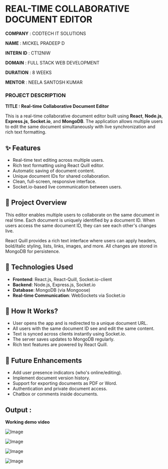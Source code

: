 # REAL-TIME COLLABORATIVE DOCUMENT EDITOR

**COMPANY** : CODTECH IT SOLUTIONS

**NAME** : MICKEL PRADEEP D

**INTERN ID** : CT12NIW

**DOMAIN** : FULL STACK WEB DEVELOPMENT

**DURATION** : 8 WEEKS

**MENTOR** : NEELA SANTOSH KUMAR

### PROJECT DESCRIPTION

**TITLE : Real-time Collaborative Document Editor**

This is a real-time collaborative document editor built using **React**, **Node.js**, **Express.js**, **Socket.io**, and **MongoDB**. The application allows multiple users to edit the same document simultaneously with live synchronization and rich text formatting.


## ✨ Features

- Real-time text editing across multiple users.
- Rich text formatting using React Quill editor.
- Automatic saving of document content.
- Unique document IDs for shared collaboration.
- Clean, full-screen, responsive interface.
- Socket.io-based live communication between users.


## 📖 Project Overview

This editor enables multiple users to collaborate on the same document in real time. Each document is uniquely identified by a document ID. When users access the same document ID, they can see each other's changes live.

React Quill provides a rich text interface where users can apply headers, bold/italic styling, lists, links, images, and more. All changes are stored in MongoDB for persistence.


## 🧰 Technologies Used

- **Frontend**: React.js, React-Quill, Socket.io-client  
- **Backend**: Node.js, Express.js, Socket.io  
- **Database**: MongoDB (via Mongoose)  
- **Real-time Communication**: WebSockets via Socket.io


## 🧠 How It Works?

- User opens the app and is redirected to a unique document URL.
- All users with the same document ID see and edit the same content.
- Text is synced across clients instantly using Socket.io.
- The server saves updates to MongoDB regularly.
- Rich text features are powered by React Quill.


## 🚀 Future Enhancements

- Add user presence indicators (who's online/editing).
- Implement document version history.
- Support for exporting documents as PDF or Word.
- Authentication and private document access.
- Chatbox or comments inside documents.


## **Output :**

**Working demo video**

![Image](https://github.com/user-attachments/assets/617c56f7-4b20-4579-af93-8826145e810b)

![Image](https://github.com/user-attachments/assets/3db36768-ba13-4a44-bb4a-025374678059)

![Image](https://github.com/user-attachments/assets/4986f662-1a1c-4ef2-ab2b-59396da336d7)

![Image](https://github.com/user-attachments/assets/df56f6ab-d53f-4f77-ac6f-b0d0392fea33)
